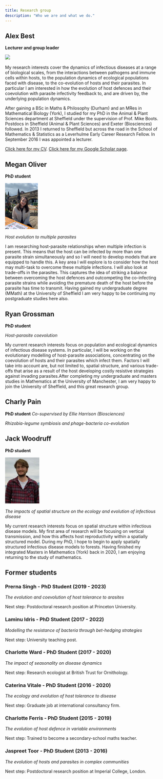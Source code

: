 ```yaml
---
title: Research group 
description: "Who we are and what we do."
---
```


## Alex Best
**Lecturer and group leader**

<img src="docs/assets/Alex.JPG" height="150">

My research interests cover the dynamics of infectious diseases at a range of biological scales, from the interactions between pathogens and immune cells within hosts, to the population dynamics of ecological populations faced with disease, to the co-evolution of hosts and their parasites. In particular I am interested in how the evolution of host defences and their coevolution with parasite infectivity feedback to, and are driven by, the underlying population dynamics.

After gaining a BSc in Maths & Philosophy (Durham) and an MRes in Mathematical Biology (York), I studied for my PhD in the Animal & Plant Sciences department at Sheffield under the supervision of Prof. Mike Boots. Postdocs in Sheffield (Animal & Plant Sciences) and Exeter (Biosciences) followed. In 2013 I returned to Sheffield but across the road in the School of Mathematics & Statistics as a Leverhulme Early Career Research Fellow. In September 2016 I was appointed a lecturer.

<a href="cv_abest_2021.pdf">Click here for my CV</a>.
[Click here for my Google Scholar page](https://scholar.google.co.uk/citations?user=KVL_a1kAAAAJ&hl=en).


## Megan Oliver
**PhD student**

<img src="docs/assets/Megan.jpg" height="150">

*Host evolution to multiple parasites*

I am researching host-parasite relationships when multiple infection is present. This means that the host can be infected by more than one parasite strain simultaneously and so I will need to develop models that are equipped to handle this. A key area I will explore is to consider how the host may multi-task to overcome these multiple infections. I will also look at trade-offs in the parasites. This captures the idea of striking a balance between overcoming the host defences and outcompeting the co-infecting parasite strains while avoiding the premature death of the host before the parasite has time to transmit. Having gained my undergraduate degree (MMath) at the University of Sheffield I am very happy to be continuing my postgraduate studies here also. 

## Ryan Grossman
**PhD student**
 
*Host-parasite coevolution*

My current research interests focus on population and ecological dynamics of infectious disease systems. In particular, I will be working on the evolutionary modelling of host-parasite associations, concentrating on the coevolution of hosts and their parasites which infect them. Factors I will take into account are, but not limited to, spatial structure, and various trade-offs that arise as a result of the host developing costly resistive strategies against invading parasites.After completing my undergraduate and masters studies in Mathematics at the University of Manchester, I am very happy to join the University of Sheffield, and this great research group. 

## Charly Pain
**PhD student** *Co-supervised by Ellie Harrison (Biosciences)*

*Rhizobia-legume symbiosis and phage-bacteria co-evolution*

## Jack Woodruff
**PhD student**

<img src="docs/assets/Jack.jpg" height="150">

*The impacts of spatial structure on the ecology and evolution of infectious disease*

My current research interests focus on spatial structure within infectious disease models. My first area of research will be focusing on vertical transmission, and how this affects host reproductivity within a spatially structured model. During my PhD, I hope to begin to apply spatially structured infectious disease models to forests. Having finished my integrated Masters in Mathematics (York) back in 2020, I am enjoying returning to the study of mathematics.

## Former students

### Prerna Singh - PhD Student (2019 - 2023)
*The evolution and coevolution of host tolerance to arasites*

Next step: Postdoctoral research position at Princeton University.

### Laminu Idris - PhD Student (2017 - 2022)
*Modelling the resistance of bacteria through bet-hedging strategies*

Next step: University teaching post.

### Charlotte Ward - PhD Student (2017 - 2020)
*The impact of seasonality on disease dynamics*

Next step: Research ecologist at British Trust for Ornithology.

### Caterina Vitale - PhD Student (2016 - 2020)
*The ecology and evolution of host tolerance to disease*

Next step: Graduate job at international consultancy firm.

### Charlotte Ferris - PhD Student (2015 - 2019)
*The evolution of host defence in variable environments*

Next step: Trained to become a secondary-school maths teacher.

### Jaspreet Toor - PhD Student (2013 - 2016)
*The evolution of hosts and parasites in complex communities*

Next step: Postdoctoral research position at Imperial College, London. 
